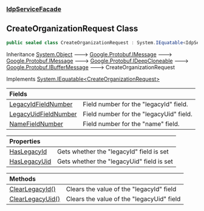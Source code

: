 ### [IdpServiceFacade](../index.md 'IdpServiceFacade')

## CreateOrganizationRequest Class

```csharp
public sealed class CreateOrganizationRequest : System.IEquatable<IdpServiceFacade.CreateOrganizationRequest>
```

Inheritance [System\.Object](https://learn.microsoft.com/en-us/dotnet/api/system.object 'System\.Object') &#129106; [Google\.Protobuf\.IMessage](https://learn.microsoft.com/en-us/dotnet/api/google.protobuf.imessage 'Google\.Protobuf\.IMessage') &#129106; [Google\.Protobuf\.IMessage](https://learn.microsoft.com/en-us/dotnet/api/google.protobuf.imessage 'Google\.Protobuf\.IMessage') &#129106; [Google\.Protobuf\.IDeepCloneable](https://learn.microsoft.com/en-us/dotnet/api/google.protobuf.ideepcloneable 'Google\.Protobuf\.IDeepCloneable') &#129106; [Google\.Protobuf\.IBufferMessage](https://learn.microsoft.com/en-us/dotnet/api/google.protobuf.ibuffermessage 'Google\.Protobuf\.IBufferMessage') &#129106; CreateOrganizationRequest

Implements [System\.IEquatable&lt;](https://learn.microsoft.com/en-us/dotnet/api/system.iequatable-1 'System\.IEquatable\`1')[CreateOrganizationRequest](index.md 'IdpServiceFacade\.CreateOrganizationRequest')[&gt;](https://learn.microsoft.com/en-us/dotnet/api/system.iequatable-1 'System\.IEquatable\`1')

| Fields | |
| :--- | :--- |
| [LegacyIdFieldNumber](LegacyIdFieldNumber.md 'IdpServiceFacade\.CreateOrganizationRequest\.LegacyIdFieldNumber') | Field number for the "legacyId" field\. |
| [LegacyUidFieldNumber](LegacyUidFieldNumber.md 'IdpServiceFacade\.CreateOrganizationRequest\.LegacyUidFieldNumber') | Field number for the "legacyUid" field\. |
| [NameFieldNumber](NameFieldNumber.md 'IdpServiceFacade\.CreateOrganizationRequest\.NameFieldNumber') | Field number for the "name" field\. |

| Properties | |
| :--- | :--- |
| [HasLegacyId](HasLegacyId.md 'IdpServiceFacade\.CreateOrganizationRequest\.HasLegacyId') | Gets whether the "legacyId" field is set |
| [HasLegacyUid](HasLegacyUid.md 'IdpServiceFacade\.CreateOrganizationRequest\.HasLegacyUid') | Gets whether the "legacyUid" field is set |

| Methods | |
| :--- | :--- |
| [ClearLegacyId\(\)](ClearLegacyId().md 'IdpServiceFacade\.CreateOrganizationRequest\.ClearLegacyId\(\)') | Clears the value of the "legacyId" field |
| [ClearLegacyUid\(\)](ClearLegacyUid().md 'IdpServiceFacade\.CreateOrganizationRequest\.ClearLegacyUid\(\)') | Clears the value of the "legacyUid" field |
